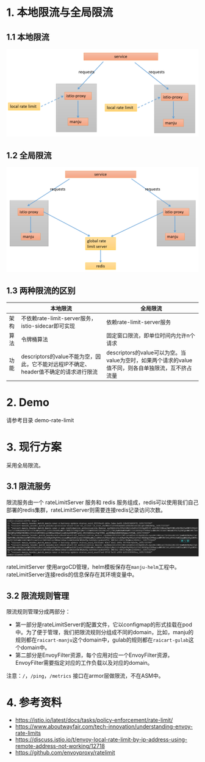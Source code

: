 # 1. 本地限流与全局限流

## 1.1 本地限流

![image](../image/local-rate-limit.png)

## 1.2 全局限流

![image](../image/global-rate-limit.png)

## 1.3 两种限流的区别


|  | 本地限流 | 全局限流 |
|--|---------|----------|
| 架构 | 不依赖rate-limit-server服务，istio-sidecar即可实现 | 依赖rate-limit-server服务 |
| 算法 | 令牌桶算法 | 固定窗口限流，即单位时间内允许n个请求 |
| 功能 | descriptors的value不能为空，因此，它不能对远程IP不确定、header值不确定的请求进行限流 | descriptors的value可以为空。当value为空时，如果两个请求的value值不同，则各自单独限流，互不挤占流量 |

# 2. Demo

请参考目录 demo-rate-limit

# 3. 现行方案

采用全局限流。

## 3.1 限流服务

限流服务由一个 rateLimitServer 服务和 redis 服务组成，redis可以使用我们自己部署的redis集群，rateLimitServer则需要连接redis记录访问次数。

![image](../image/ratelimit-redis.png)

rateLimitServer 使用argoCD管理，helm模板保存在`manju-helm`工程中。rateLimitServer连接redis的信息保存在其环境变量中。

## 3.2 限流规则管理

限流规则管理分成两部分：

- 第一部分是rateLimitServer的配置文件，它以configmap的形式挂载在pod中。为了便于管理，我们把限流规则分组成不同的domain，比如，manju的规则都在`raicart-manju`这个domain中，gulab的规则都在`raicart-gulab`这个domain中。
- 第二部分是EnvoyFilter资源，每个应用对应一个EnvoyFilter资源，EnvoyFilter需要指定对应的工作负载以及对应的domain。

注意：`/`，`/ping`，`/metrics` 接口在armor层做限流，不在ASM中。

# 4. 参考资料

- https://istio.io/latest/docs/tasks/policy-enforcement/rate-limit/
- https://www.aboutwayfair.com/tech-innovation/understanding-envoy-rate-limits
- https://discuss.istio.io/t/envoy-local-rate-limit-by-ip-address-using-remote-address-not-working/12718
- https://github.com/envoyproxy/ratelimit
